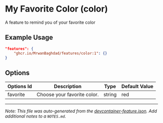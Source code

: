 
# My Favorite Color (color)

A feature to remind you of your favorite color

## Example Usage

```json
"features": {
    "ghcr.io/MrwanBaghdad/features/color:1": {}
}
```

## Options

| Options Id | Description | Type | Default Value |
|-----|-----|-----|-----|
| favorite | Choose your favorite color. | string | red |



---

_Note: This file was auto-generated from the [devcontainer-feature.json](https://github.com/MrwanBaghdad/features/blob/main/src/color/devcontainer-feature.json).  Add additional notes to a `NOTES.md`._
